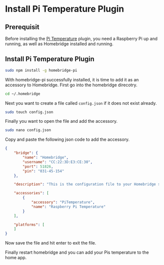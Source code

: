 # Install Pi Temperature Plugin

## Prerequisit

Before installing the [Pi Temperature](https://github.com/markwj/homebridge-pi) plugin, you need a Raspberry Pi up and running, as well as Homebridge installed and running.

## Install Pi Temperature Plugin

```bash
sudo npm install -g homebridge-pi 
```

With homebridge-pi successfully installed, it is time to add it as an accessory to Homebridge. First go into the homebridge direcotry.

```bash
cd ~/.homebridge 
```

Next you want to create a file called ``config.json`` if it does not exist already.

```bash
sudo touch config.json 
```

Finally you want to open the file and add the accessory.

```bash 
sudo nano config.json 
```

Copy and paste the following json code to add the accessory.

```json
{
    "bridge": {
        "name": "Homebridge",
        "username": "CC:22:3D:E3:CE:30",
        "port": 51826,
        "pin": "031-45-154"
    },

    "description": "This is the configuration file to your Homebridge server.",

    "accessories": [
        {
            "accessory": "PiTemperature",
            "name": "Raspberry Pi Temperature"
        }
    ],

    "platforms": [
    ]
}
```

Now save the file and hit enter to exit the file.

Finally restart homebridge and you can add your Pis temperature to the home app.
